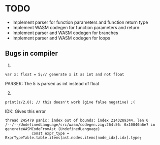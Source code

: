
# TODO

- Implement parser for function parameters and function return type
- Implement WASM codegen for function parameters and return
- Implement parser and WASM codegen for branches
- Implement parser and WASM codegen for loops

## Bugs in compiler

1.
```
var x: float = 5;// generate x it as int and not float
```
PARSER: The 5 is parsed as int instead of float

2.
```
print(z/2.0); // this doesn't work (give false negative) ;(
```
IDK: Gives this error
```
thread 245479 panic: index out of bounds: index 2143289344, len 0
/--/--/UndefinedLanguage/src/wasm/codegen.zig:264:56: 0x10040a6e7 in generateWASMCodeFromAst (UndefinedLanguage)
            const expr_type = ExprTypeTable.table.items[ast.nodes.items[node_idx].idx].type;
```
